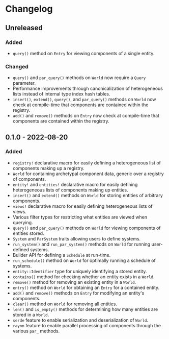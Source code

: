 # Changelog

## Unreleased
### Added
- `query()` method on `Entry` for viewing components of a single entity.
### Changed
- `query()` and `par_query()` methods on `World` now require a `Query` parameter.
- Performance improvements through canonicalization of heterogeneous lists instead of internal type index hash tables.
- `insert()`, `extend()`, `query()`, and `par_query()` methods on `World` now check at compile-time that components are contained within the registry.
- `add()` and `remove()` methods on `Entry` now check at compile-time that components are contained within the registry.

## 0.1.0 - 2022-08-20
### Added
- `registry!` declarative macro for easily defining a heterogeneous list of components making up a registry.
- `World` for containing archetypal component data, generic over a registry of components.
- `entity!` and `entities!` declarative macro for easily defining heterogeneous lists of components making up entities.
- `insert()` and `extend()` methods on `World` for storing entities of arbitrary components.
- `views!` declarative macro for easily defining heterogeneous lists of views.
- Various filter types for restricting what entities are viewed when querying.
- `query()` and `par_query()` methods on `World` for viewing components of entities stored.
- `System` and `ParSystem` traits allowing users to define systems.
- `run_system()` and `run_par_system()` methods on `World` for running user-defined systems.
- Builder API for defining a `Schedule` at run-time.
- `run_schedule()` method on `World` for optimally running a schedule of systems.
- `entity::Identifier` type for uniquely identifying a stored entity.
- `contains()` method for checking whether an entity exists in a `World`.
- `remove()` method for removing an existing entity in a `World`.
- `entry()` method on `World` for obtaining an `Entry` for a contained entity.
- `add()` and `remove()` methods on `Entry` for modifying an entity's components.
- `clear()` method on `World` for removing all entities.
- `len()` and `is_empty()` methods for determining how many entities are stored in a `World`.
- `serde` feature to enable serialization and deserialization of `World`.
- `rayon` feature to enable parallel processing of components through the various `par_` methods.
